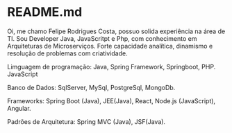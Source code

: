 # README.md

Oi, me chamo Felipe Rodrigues Costa, possuo solida experiência na área de TI. Sou Developer Java, JavaScritpt e Php, com conhecimento em Arquiteturas de Microserviços. Forte capacidade analítica, dinamismo e resolução de problemas com criatividade. 

Limguagem de programação:
Java, Spring Framework, Springboot, PHP. JavaScript

Banco de Dados:
SqlServer, MySql, PostgreSql, MongoDb.

Frameworks:
Spring Boot (Java), JEE(Java), React, Node.js (JavaScript), Angular.

Padrões de Arquitetura:
Spring MVC (Java), JSF(Java).
